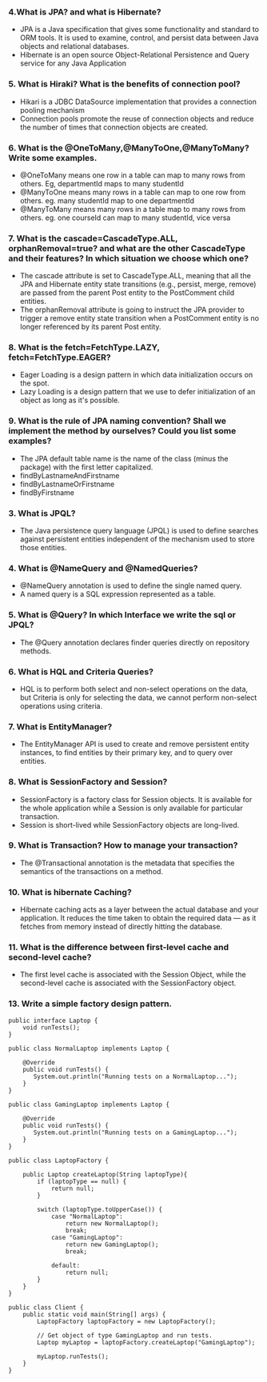 ### 4.What is JPA? and what is Hibernate?
* JPA is a Java specification that gives some functionality and standard to ORM tools. It is used to examine, control, and persist data between Java objects and relational databases.
* Hibernate is an open source Object-Relational Persistence and Query service for any Java Application

### 5. What is Hiraki? What is the benefits of connection pool?
*  Hikari is a JDBC DataSource implementation that provides a connection pooling mechanism
* Connection pools promote the reuse of connection objects and reduce the number of times that connection objects are created.

### 6. What is the @OneToMany,@ManyToOne,@ManyToMany? Write some examples.
* @OneToMany means one row in a table can map to many rows from others.
    Eg, departmentId maps to many studentId
* @ManyToOne means many rows in a table can map to one row from others.
    eg. many studentId map to one departmentId
* @ManyToMany means many rows in a table map to many rows from others.
    eg. one courseId can map to many studentId, vice versa

### 7. What is the cascade=CascadeType.ALL, orphanRemoval=true? and what are the other CascadeType and their features? In which situation we choose which one?
* The cascade attribute is set to CascadeType.ALL, meaning that all the JPA and Hibernate entity state transitions (e.g., persist, merge, remove) are passed from the parent Post entity to the PostComment child entities.
* The orphanRemoval attribute is going to instruct the JPA provider to trigger a remove entity state transition when a PostComment entity is no longer referenced by its parent Post entity.

### 8. What is the fetch=FetchType.LAZY, fetch=FetchType.EAGER?

* Eager Loading is a design pattern in which data initialization occurs on the spot.
* Lazy Loading is a design pattern that we use to defer initialization of an object as long as it's possible.

### 9. What is the rule of JPA naming convention? Shall we implement the method by ourselves? Could you list some examples?
* The JPA default table name is the name of the class (minus the package) with the first letter capitalized.
* findByLastnameAndFirstname
* findByLastnameOrFirstname
* findByFirstname


### 3. What is JPQL?
* The Java persistence query language (JPQL) is used to define searches against persistent entities independent of the mechanism used to store those entities. 

### 4. What is @NameQuery and @NamedQueries?
* @NameQuery annotation is used to define the single named query.
* A named query is a SQL expression represented as a table.

### 5. What is @Query? In which Interface we write the sql or JPQL?
* The @Query annotation declares finder queries directly on repository methods.

### 6. What is HQL and Criteria Queries?
* HQL is to perform both select and non-select operations on the data, but Criteria is only for selecting the data, we cannot perform non-select operations using criteria. 

### 7. What is EntityManager?
* The EntityManager API is used to create and remove persistent entity instances, to find entities by their primary key, and to query over entities. 

### 8. What is SessionFactory and Session?
* SessionFactory is a factory class for Session objects. It is available for the whole application while a Session is only available for particular transaction.
* Session is short-lived while SessionFactory objects are long-lived. 

### 9. What is Transaction? How to manage your transaction?
* The @Transactional annotation is the metadata that specifies the semantics of the transactions on a method.

### 10. What is hibernate Caching?
* Hibernate caching acts as a layer between the actual database and your application. It reduces the time taken to obtain the required data — as it fetches from memory instead of directly hitting the database. 


### 11. What is the difference between first-level cache and second-level cache?
* The first level cache is associated with the Session Object, while the second-level cache is associated with the SessionFactory object.

### 13. Write a simple factory design pattern.
``` 
public interface Laptop {
    void runTests();
}
```




``` 
public class NormalLaptop implements Laptop {

    @Override
    public void runTests() {
       System.out.println("Running tests on a NormalLaptop...");
    }
}
```




``` 
public class GamingLaptop implements Laptop {

    @Override
    public void runTests() {
       System.out.println("Running tests on a GamingLaptop...");
    }
}
```




``` 
public class LaptopFactory {

    public Laptop createLaptop(String laptopType){
        if (laptopType == null) {
            return null;
        }

        switch (laptopType.toUpperCase()) {
            case "NormalLaptop":
                return new NormalLaptop();
                break;
            case "GamingLaptop":
                return new GamingLaptop();
                break;
                
            default:
                return null;
        }
    }
}
```


``` 
public class Client {
    public static void main(String[] args) {
        LaptopFactory laptopFactory = new LaptopFactory();

        // Get object of type GamingLaptop and run tests.
        Laptop myLaptop = laptopFactory.createLaptop("GamingLaptop");

        myLaptop.runTests();
    }
}
```



